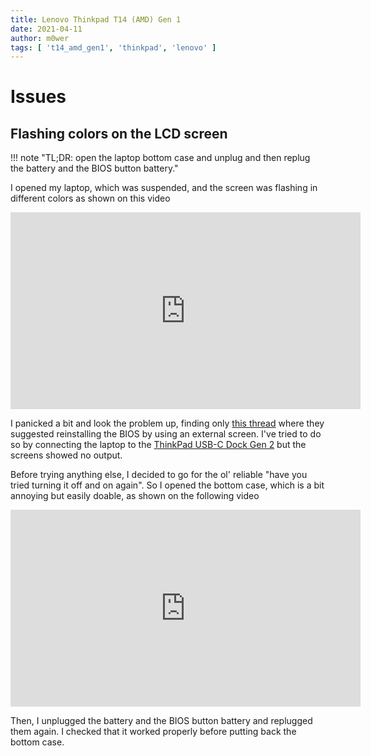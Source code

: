 ```yaml
---
title: Lenovo Thinkpad T14 (AMD) Gen 1
date: 2021-04-11
author: m0wer
tags: [ 't14_amd_gen1', 'thinkpad', 'lenovo' ]
---
```


# Issues

## Flashing colors on the LCD screen

!!! note "TL;DR: open the laptop bottom case and unplug and then replug the battery and the BIOS button battery."

I opened my laptop, which was suspended, and the screen was flashing in
different colors as shown on this video

<iframe width="560" height="315" src="https://www.youtube-nocookie.com/embed/HWugyoWqjqA" title="YouTube video player" frameborder="0" allow="accelerometer; autoplay; clipboard-write; encrypted-media; gyroscope; picture-in-picture" allowfullscreen></iframe>

I panicked a bit and look the problem up, finding only [this thread](https://forums.lenovo.com/t5/ThinkPad-T400-T500-and-newer-T-series-Laptops/Thinkpad-T14-gen-1-AMD-LCD-change-colors-green-blue-red-etc/m-p/5060359)
where they suggested reinstalling the BIOS by using an external screen. I've
tried to do so by connecting the laptop to the [ThinkPad USB-C Dock Gen 2](https://www.lenovo.com/us/en/accessories-and-monitors/docking/universal-cable-docks-usb/TP-USB-C-DOCK-GEN2-US/p/40AS0090US)
but the screens showed no output.

Before trying anything else, I decided to go for the ol' reliable "have you
tried turning it off and on again". So I opened the bottom case, which is a bit
annoying  but easily doable, as shown on the following video

<iframe width="560" height="315" src="https://www.youtube-nocookie.com/embed/AeO9oklP7sg" title="YouTube video player" frameborder="0" allow="accelerometer; autoplay; clipboard-write; encrypted-media; gyroscope; picture-in-picture" allowfullscreen></iframe>

Then, I unplugged the battery and the BIOS button battery and replugged them again.
I checked that it worked properly before putting back the bottom case.
